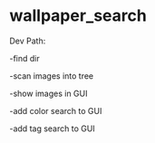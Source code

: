# wallpaper_search

Dev Path:

-find dir

-scan images into tree

-show images in GUI

-add color search to GUI

-add tag search to GUI
